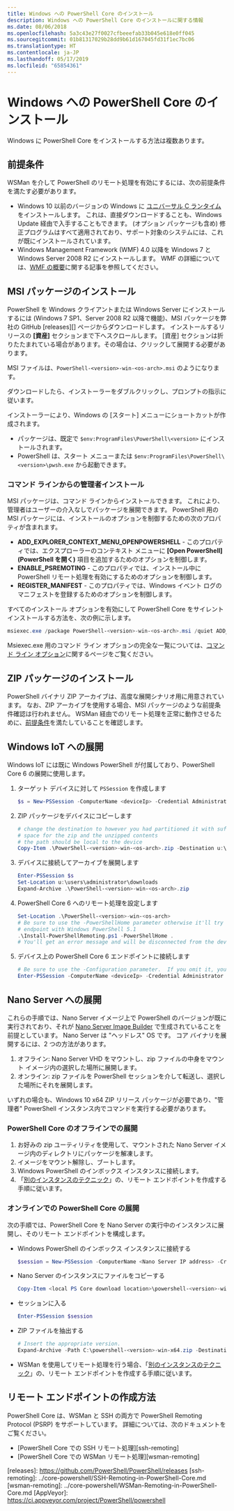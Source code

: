 ```yaml
---
title: Windows への PowerShell Core のインストール
description: Windows への PowerShell Core のインストールに関する情報
ms.date: 08/06/2018
ms.openlocfilehash: 5a3c43e27f0027cfbeeefab33b045e618e0ff045
ms.sourcegitcommit: 01b81317029b28dd9b61d167045fd31f1ec7bc06
ms.translationtype: HT
ms.contentlocale: ja-JP
ms.lasthandoff: 05/17/2019
ms.locfileid: "65854361"
---
```

# <a name="installing-powershell-core-on-windows"></a>Windows への PowerShell Core のインストール

Windows に PowerShell Core をインストールする方法は複数あります。

## <a name="prerequisites"></a>前提条件

WSMan を介して PowerShell のリモート処理を有効にするには、次の前提条件を満たす必要があります。

- Windows 10 以前のバージョンの Windows に [ユニバーサル C ランタイム](https://www.microsoft.com/download/details.aspx?id=50410)をインストールします。 これは、直接ダウンロードすることも、Windows Update 経由で入手することもできます。 (オプション パッケージも含め) 修正プログラムはすべて適用されており、サポート対象のシステムには、これが既にインストールされています。
- Windows Management Framework (WMF) 4.0 以降を Windows 7 と Windows Server 2008 R2 にインストールします。 WMF の詳細については、[WMF の概要](/powershell/wmf/overview)に関する記事を参照してください。

## <a name="a-idmsi-installing-the-msi-package"></a><a id="msi" />MSI パッケージのインストール

PowerShell を Windows クライアントまたは Windows Server にインストールするには (Windows 7 SP1、Server 2008 R2 以降で機能)、MSI パッケージを弊社の GitHub [releases][] ページからダウンロードします。 インストールするリリースの **[資産]** セクションまで下へスクロールします。 [資産] セクションは折りたたまれている場合があります。その場合は、クリックして展開する必要があります。

MSI ファイルは、`PowerShell-<version>-win-<os-arch>.msi` のようになります。
<!-- TODO: should be updated to point to the Download Center as well -->

ダウンロードしたら、インストーラーをダブルクリックし、プロンプトの指示に従います。

インストーラーにより、Windows の [スタート] メニューにショートカットが作成されます。

- パッケージは、既定で `$env:ProgramFiles\PowerShell\<version>` にインストールされます。
- PowerShell は、スタート メニューまたは  `$env:ProgramFiles\PowerShell\<version>\pwsh.exe` から起動できます。

### <a name="administrative-install-from-the-command-line"></a>コマンド ラインからの管理者インストール

MSI パッケージは、コマンド ラインからインストールできます。 これにより、管理者はユーザーの介入なしでパッケージを展開できます。 PowerShell 用の MSI パッケージには、インストールのオプションを制御するための次のプロパティが含まれます。

- **ADD_EXPLORER_CONTEXT_MENU_OPENPOWERSHELL** - このプロパティでは、エクスプローラーのコンテキスト メニューに **[Open PowerShell]\(PowerShell を開く\)** 項目を追加するためのオプションを制御します。
- **ENABLE_PSREMOTING** - このプロパティでは、インストール中に PowerShell リモート処理を有効にするためのオプションを制御します。
- **REGISTER_MANIFEST** - このプロパティでは、Windows イベント ログのマニフェストを登録するためのオプションを制御します。

すべてのインストール オプションを有効にして PowerShell Core をサイレント インストールする方法を、次の例に示します。

```powershell
msiexec.exe /package PowerShell-<version>-win-<os-arch>.msi /quiet ADD_EXPLORER_CONTEXT_MENU_OPENPOWERSHELL=1 ENABLE_PSREMOTING=1 REGISTER_MANIFEST=1
```

Msiexec.exe 用のコマンド ライン オプションの完全な一覧については、[コマンド ライン オプション](/windows/desktop/Msi/command-line-options)に関するページをご覧ください。

## <a name="a-idzip-installing-the-zip-package"></a><a id="zip" />ZIP パッケージのインストール

PowerShell バイナリ ZIP アーカイブは、高度な展開シナリオ用に用意されています。 なお、ZIP アーカイブを使用する場合、MSI パッケージのような前提条件確認は行われません。 WSMan 経由でのリモート処理を正常に動作させるために、[前提条件](#prerequisites)を満たしていることを確認します。

## <a name="deploying-on-windows-iot"></a>Windows IoT への展開

Windows IoT には既に Windows PowerShell が付属しており、PowerShell Core 6 の展開に使用します。

1. ターゲット デバイスに対して `PSSession` を作成します

   ```powershell
   $s = New-PSSession -ComputerName <deviceIp> -Credential Administrator
   ```

2. ZIP パッケージをデバイスにコピーします

   ```powershell
   # change the destination to however you had partitioned it with sufficient
   # space for the zip and the unzipped contents
   # the path should be local to the device
   Copy-Item .\PowerShell-<version>-win-<os-arch>.zip -Destination u:\users\administrator\Downloads -ToSession $s
   ```

3. デバイスに接続してアーカイブを展開します

   ```powershell
   Enter-PSSession $s
   Set-Location u:\users\administrator\downloads
   Expand-Archive .\PowerShell-<version>-win-<os-arch>.zip
   ```

4. PowerShell Core 6 へのリモート処理を設定します

   ```powershell
   Set-Location .\PowerShell-<version>-win-<os-arch>
   # Be sure to use the -PowerShellHome parameter otherwise it'll try to create a new
   # endpoint with Windows PowerShell 5.1
   .\Install-PowerShellRemoting.ps1 -PowerShellHome .
   # You'll get an error message and will be disconnected from the device because it has to restart WinRM
   ```

5. デバイス上の PowerShell Core 6 エンドポイントに接続します

   ```powershell
   # Be sure to use the -Configuration parameter.  If you omit it, you will connect to Windows PowerShell 5.1
   Enter-PSSession -ComputerName <deviceIp> -Credential Administrator -Configuration powershell.<version>
   ```

## <a name="deploying-on-nano-server"></a>Nano Server への展開

これらの手順では、Nano Server イメージ上で PowerShell のバージョンが既に実行されており、それが [Nano Server Image Builder](/windows-server/get-started/deploy-nano-server) で生成されていることを前提としています。
Nano Server は "ヘッドレス" OS です。 コア バイナリを展開するには、2 つの方法があります。

1. オフライン: Nano Server VHD をマウントし、zip ファイルの中身をマウント イメージ内の選択した場所に展開します。
2. オンライン: zip ファイルを PowerShell セッションを介して転送し、選択した場所にそれを展開します。

いずれの場合も、Windows 10 x64 ZIP リリース パッケージが必要であり、"管理者" PowerShell インスタンス内でコマンドを実行する必要があります。

### <a name="offline-deployment-of-powershell-core"></a>PowerShell Core のオフラインでの展開

1. お好みの zip ユーティリティを使用して、マウントされた Nano Server イメージ内のディレクトリにパッケージを解凍します。
2. イメージをマウント解除し、ブートします。
3. Windows PowerShell のインボックス インスタンスに接続します。
4. 「[別のインスタンスのテクニック](../learn/remoting/wsman-remoting-in-powershell-core.md#executed-by-another-instance-of-powershell-on-behalf-of-the-instance-that-it-will-register)」の、リモート エンドポイントを作成する手順に従います。

### <a name="online-deployment-of-powershell-core"></a>オンラインでの PowerShell Core の展開

次の手順では、PowerShell Core を Nano Server の実行中のインスタンスに展開し、そのリモート エンドポイントを構成します。

- Windows PowerShell のインボックス インスタンスに接続する

  ```powershell
  $session = New-PSSession -ComputerName <Nano Server IP address> -Credential <An Administrator account on the system>
  ```

- Nano Server のインスタンスにファイルをコピーする

  ```powershell
  Copy-Item <local PS Core download location>\powershell-<version>-win-x64.zip c:\ -ToSession $session
  ```

- セッションに入る

  ```powershell
  Enter-PSSession $session
  ```

- ZIP ファイルを抽出する

  ```powershell
  # Insert the appropriate version.
  Expand-Archive -Path C:\powershell-<version>-win-x64.zip -DestinationPath "C:\PowerShellCore_<version>"
  ```

- WSMan を使用してリモート処理を行う場合、「[別のインスタンスのテクニック](../learn/remoting/WSMan-Remoting-in-PowerShell-Core.md#executed-by-another-instance-of-powershell-on-behalf-of-the-instance-that-it-will-register)」の、リモート エンドポイントを作成する手順に従います。

## <a name="how-to-create-a-remoting-endpoint"></a>リモート エンドポイントの作成方法

PowerShell Core は、WSMan と SSH の両方で PowerShell Remoting Protocol (PSRP) をサポートしています。 詳細については、次のドキュメントをご覧ください。

- [PowerShell Core での SSH リモート処理][ssh-remoting]
- [PowerShell Core での WSMan リモート処理][wsman-remoting]

<!-- [download-center]: TODO -->
[releases]: https://github.com/PowerShell/PowerShell/releases [ssh-remoting]: ../core-powershell/SSH-Remoting-in-PowerShell-Core.md [wsman-remoting]: ../core-powershell/WSMan-Remoting-in-PowerShell-Core.md [AppVeyor]: https://ci.appveyor.com/project/PowerShell/powershell
